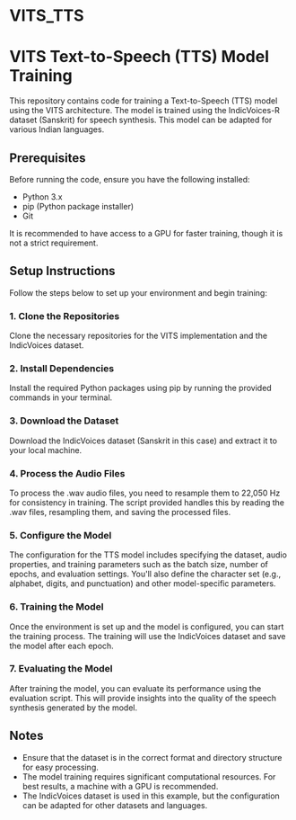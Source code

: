 # VITS_TTS
# VITS Text-to-Speech (TTS) Model Training

This repository contains code for training a Text-to-Speech (TTS) model using the VITS architecture. The model is trained using the IndicVoices-R dataset (Sanskrit) for speech synthesis. This model can be adapted for various Indian languages.

## Prerequisites

Before running the code, ensure you have the following installed:

- Python 3.x
- pip (Python package installer)
- Git

It is recommended to have access to a GPU for faster training, though it is not a strict requirement.

## Setup Instructions

Follow the steps below to set up your environment and begin training:

### 1. Clone the Repositories

Clone the necessary repositories for the VITS implementation and the IndicVoices dataset.

### 2. Install Dependencies

Install the required Python packages using pip by running the provided commands in your terminal.

### 3. Download the Dataset

Download the IndicVoices dataset (Sanskrit in this case) and extract it to your local machine.

### 4. Process the Audio Files

To process the .wav audio files, you need to resample them to 22,050 Hz for consistency in training. The script provided handles this by reading the .wav files, resampling them, and saving the processed files.

### 5. Configure the Model

The configuration for the TTS model includes specifying the dataset, audio properties, and training parameters such as the batch size, number of epochs, and evaluation settings. You'll also define the character set (e.g., alphabet, digits, and punctuation) and other model-specific parameters.

### 6. Training the Model

Once the environment is set up and the model is configured, you can start the training process. The training will use the IndicVoices dataset and save the model after each epoch.

### 7. Evaluating the Model

After training the model, you can evaluate its performance using the evaluation script. This will provide insights into the quality of the speech synthesis generated by the model.

## Notes

- Ensure that the dataset is in the correct format and directory structure for easy processing.
- The model training requires significant computational resources. For best results, a machine with a GPU is recommended.
- The IndicVoices dataset is used in this example, but the configuration can be adapted for other datasets and languages.

